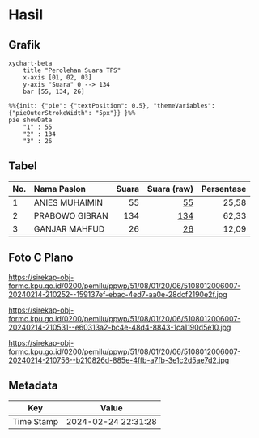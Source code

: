 # Hasil

## Grafik

```mermaid
xychart-beta
    title "Perolehan Suara TPS"
    x-axis [01, 02, 03]
    y-axis "Suara" 0 --> 134
    bar [55, 134, 26]
```

```mermaid
%%{init: {"pie": {"textPosition": 0.5}, "themeVariables": {"pieOuterStrokeWidth": "5px"}} }%%
pie showData
    "1" : 55
    "2" : 134
    "3" : 26
```

## Tabel

| No. | Nama Paslon    | Suara | Suara (raw) | Persentase |
|:--- |:-------------- | -----:| -----------:| ----------:|
| 1   | ANIES MUHAIMIN | 55    | [55][p-1]   | 25,58      |
| 2   | PRABOWO GIBRAN | 134   | [134][p-2]  | 62,33      |
| 3   | GANJAR MAHFUD  | 26    | [26][p-3]   | 12,09      |


[p-1]: https://github.com/gigit-pemilu/pemilu-2024-51-bali/blob/main/pilpres/hitung-suara/sub/51-bali/sub/08-buleleng/sub/01-gerokgak/sub/2006-penyabangan/sub/007-tps/sub/paslon-1.txt
[p-2]: https://github.com/gigit-pemilu/pemilu-2024-51-bali/blob/main/pilpres/hitung-suara/sub/51-bali/sub/08-buleleng/sub/01-gerokgak/sub/2006-penyabangan/sub/007-tps/sub/paslon-2.txt
[p-3]: https://github.com/gigit-pemilu/pemilu-2024-51-bali/blob/main/pilpres/hitung-suara/sub/51-bali/sub/08-buleleng/sub/01-gerokgak/sub/2006-penyabangan/sub/007-tps/sub/paslon-3.txt

## Foto C Plano

https://sirekap-obj-formc.kpu.go.id/0200/pemilu/ppwp/51/08/01/20/06/5108012006007-20240214-210252--159137ef-ebac-4ed7-aa0e-28dcf2190e2f.jpg

https://sirekap-obj-formc.kpu.go.id/0200/pemilu/ppwp/51/08/01/20/06/5108012006007-20240214-210531--e60313a2-bc4e-48d4-8843-1ca1190d5e10.jpg

https://sirekap-obj-formc.kpu.go.id/0200/pemilu/ppwp/51/08/01/20/06/5108012006007-20240214-210756--b210826d-885e-4ffb-a7fb-3e1c2d5ae7d2.jpg


## Metadata

| Key        | Value               |
| ---------- | ------------------- |
| Time Stamp | 2024-02-24 22:31:28 |



